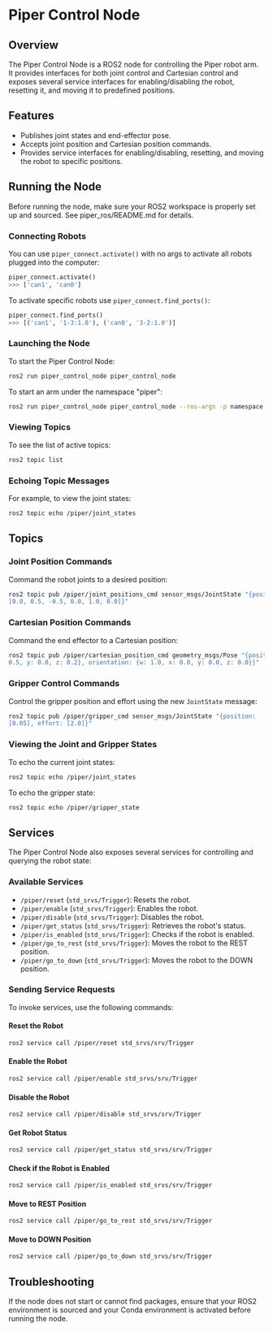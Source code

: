 # Piper Control Node

## Overview

The Piper Control Node is a ROS2 node for controlling the Piper robot arm. It
provides interfaces for both joint control and Cartesian control and exposes
several service interfaces for enabling/disabling the robot, resetting it, and
moving it to predefined positions.

## Features

-   Publishes joint states and end-effector pose.
-   Accepts joint position and Cartesian position commands.
-   Provides service interfaces for enabling/disabling, resetting, and moving
  the robot to specific positions.

## Running the Node

Before running the node, make sure your ROS2 workspace is properly set up and
sourced. See piper_ros/README.md for details.

### Connecting Robots

You can use `piper_connect.activate()` with no args to activate all robots
plugged into the computer:

```python
piper_connect.activate()
>>> ['can1', 'can0']
```

To activate specific robots use `piper_connect.find_ports()`:

```python
piper_connect.find_ports()
>>> [('can1', '1-3:1.0'), ('can0', '3-2:1.0')]
```

### Launching the Node

To start the Piper Control Node:

```bash
ros2 run piper_control_node piper_control_node
```

To start an arm under the namespace "piper":

```bash
ros2 run piper_control_node piper_control_node --ros-args -p namespace:=piper
```

### Viewing Topics

To see the list of active topics:

```bash
ros2 topic list
```

### Echoing Topic Messages

For example, to view the joint states:

```bash
ros2 topic echo /piper/joint_states
```

## Topics

### Joint Position Commands

Command the robot joints to a desired position:

```bash
ros2 topic pub /piper/joint_positions_cmd sensor_msgs/JointState "{position:
[0.0, 0.5, -0.5, 0.0, 1.0, 0.0]}"
```

### Cartesian Position Commands

Command the end effector to a Cartesian position:

```bash
ros2 topic pub /piper/cartesian_position_cmd geometry_msgs/Pose "{position: {x:
0.5, y: 0.0, z: 0.2}, orientation: {w: 1.0, x: 0.0, y: 0.0, z: 0.0}}"
```

### Gripper Control Commands

Control the gripper position and effort using the new `JointState` message:

```bash
ros2 topic pub /piper/gripper_cmd sensor_msgs/JointState "{position:
[0.05], effort: [2.0]}"
```

### Viewing the Joint and Gripper States

To echo the current joint states:

```bash
ros2 topic echo /piper/joint_states
```

To echo the gripper state:

```bash
ros2 topic echo /piper/gripper_state
```

## Services

The Piper Control Node also exposes several services for controlling and
querying the robot state:

### Available Services

-   `/piper/reset` (`std_srvs/Trigger`): Resets the robot.
-   `/piper/enable` (`std_srvs/Trigger`): Enables the robot.
-   `/piper/disable` (`std_srvs/Trigger`): Disables the robot.
-   `/piper/get_status` (`std_srvs/Trigger`): Retrieves the robot's status.
-   `/piper/is_enabled` (`std_srvs/Trigger`): Checks if the robot is enabled.
-   `/piper/go_to_rest` (`std_srvs/Trigger`): Moves the robot to the REST
  position.
-   `/piper/go_to_down` (`std_srvs/Trigger`): Moves the robot to the DOWN
  position.

### Sending Service Requests

To invoke services, use the following commands:

#### Reset the Robot

```bash
ros2 service call /piper/reset std_srvs/srv/Trigger
```

#### Enable the Robot

```bash
ros2 service call /piper/enable std_srvs/srv/Trigger
```

#### Disable the Robot

```bash
ros2 service call /piper/disable std_srvs/srv/Trigger
```

#### Get Robot Status

```bash
ros2 service call /piper/get_status std_srvs/srv/Trigger
```

#### Check if the Robot is Enabled

```bash
ros2 service call /piper/is_enabled std_srvs/srv/Trigger
```

#### Move to REST Position

```bash
ros2 service call /piper/go_to_rest std_srvs/srv/Trigger
```

#### Move to DOWN Position

```bash
ros2 service call /piper/go_to_down std_srvs/srv/Trigger
```

## Troubleshooting

If the node does not start or cannot find packages, ensure that your ROS2
environment is sourced and your Conda environment is activated before running
the node.
